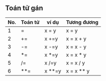 ## Toán tử gán

| No. | Toán tử | ví dụ    | Tương đương  |
| --- | ------- | -------- | ------------ |
| 1   | =       | x = y    | x = y        |
| 2   | +=      | x +=y    | x = x + y    |
| 3   | -=      | x -=y    | x = x - y    |
| 4   | \*=     | x \*=y   | x = x \* y   |
| 5   | /=      | x /=y    | x = x / y    |
| 6   | \*\*=   | x \*\*=y | x = x \*\* y |
